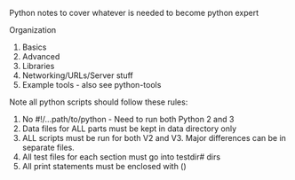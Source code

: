 Python notes to cover whatever is needed to become python expert

Organization
1. Basics
2. Advanced
3. Libraries
4. Networking/URLs/Server stuff
5. Example tools - also see python-tools

Note all python scripts should follow these rules:
1) No #!/...path/to/python - Need to run both Python 2 and 3
2) Data files for ALL parts must be kept in data directory only
3) ALL scripts must be run for both V2 and V3. Major differences
   can be in separate files. 
4) All test files for each section must go into testdir# dirs
5) All print statements must be enclosed with ()

